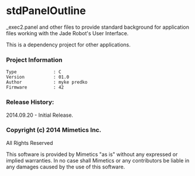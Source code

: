 stdPanelOutline
===============

_exec2.panel and other files to provide standard background for application files working with the Jade Robot's User Interface.  

This is a dependency project for other applications.  


### Project Information
```
Type              : C
Version           : 01.0
Author            : myke predko
Firmware          : 42
```

### Release History:
2014.09.20 - Initial Release.

### Copyright (c) 2014 Mimetics Inc.
All Rights Reserved

This software is provided by Mimetics "as is" without any expressed or implied warranties.  In no case shall Mimetics or any contributors be liable in any damages caused by the use of this software.  
